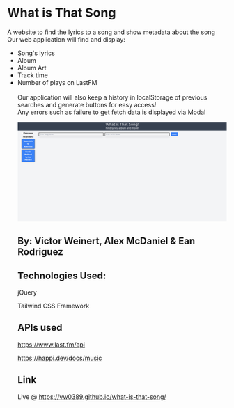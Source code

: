 # What is That Song

A website to find the lyrics to a song and show metadata about the song </br>
Our web application will find and display:
<ul>
  <li>Song's lyrics
   <li>Album
   <li>Album Art
   <li>Track time
   <li>Number of plays on LastFM </br>
   </br>
 Our application will also keep a history in localStorage of previous searches and generate buttons for easy access! </br>
 Any errors such as failure to get fetch data is displayed via Modal

![image](screenshot.png)

## By: Victor Weinert, Alex McDaniel & Ean Rodriguez

## Technologies Used:

jQuery

Tailwind CSS Framework

## APIs used

https://www.last.fm/api

https://happi.dev/docs/music

## Link

Live @ https://vw0389.github.io/what-is-that-song/